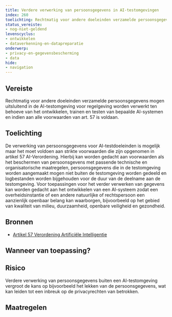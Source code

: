 ```yaml
---
title: Verdere verwerking van persoonsgegevens in AI-testomgevingen 
index: 260
toelichting: Rechtmatig voor andere doeleinden verzamelde persoonsgegevens mogen uitsluitend in de AI-testomgeving voor regelgeving worden verwerkt ten behoeve van het ontwikkelen, trainen en testen van bepaalde AI-systemen en indien aan alle voorwaarden van art. 57 is voldaan.
status_vereiste:
- nog-niet-geldend
levenscyclus:
- ontwikkelen
- dataverkenning-en-datapreparatie
onderwerp:
- privacy-en-gegevensbescherming
- data
hide:
- navigation
---
```


<!-- tags -->
## Vereiste

Rechtmatig voor andere doeleinden verzamelde persoonsgegevens mogen uitsluitend in de AI-testomgeving voor regelgeving worden verwerkt ten behoeve van het ontwikkelen, trainen en testen van bepaalde AI-systemen en indien aan alle voorwaarden van art. 57 is voldaan.

## Toelichting

De verwerking van persoonsgegevens voor AI-testdoeleinden is mogelijk maar het moet voldoen aan strikte voorwaarden die zijn opgenomen in artikel 57 AI-Verordening.
Hierbij kan worden gedacht aan voorwaarden als het beschermen van persoonsgevens met passende technische en organisatorische maatregelen,  persoonsgegevens die in de testomgeving worden aangemaakt mogen niet buiten de testomgeving worden gedeeld en logbestanden worden bijgehouden voor de duur van de deelname aan de testomgeving.
Voor toepassingen voor het verder verwerken van gegevens kan worden gedacht aan het ontwikkelen van een AI-systeem zodat een overheidsinstantie of een andere natuurlijke of rechtspersoon een aanzienlijk openbaar belang kan waarborgen, bijvoorbeeld op het gebied van kwaliteit van milieu, duurzaamheid, openbare veiligheid en gezondheid.

## Bronnen
- [Artikel 57 Verordening Artificiële Intelligentie](https://eur-lex.europa.eu/legal-content/NL/TXT/HTML/?uri=OJ:L_202401689#d1e5884-1-1)

## Wanneer van toepassing?


## Risico

Verdere verwerking van persoonsgegevens buiten een AI-testomgeving vergroot de kans op bijvoorbeeld het lekken van de persoonsgegevens, wat kan leiden tot een inbreuk op de privacyrechten van betrokken.


## Maatregelen

<!-- list_maatregelen vereiste/260-verwerking-in-testomgeving -->
